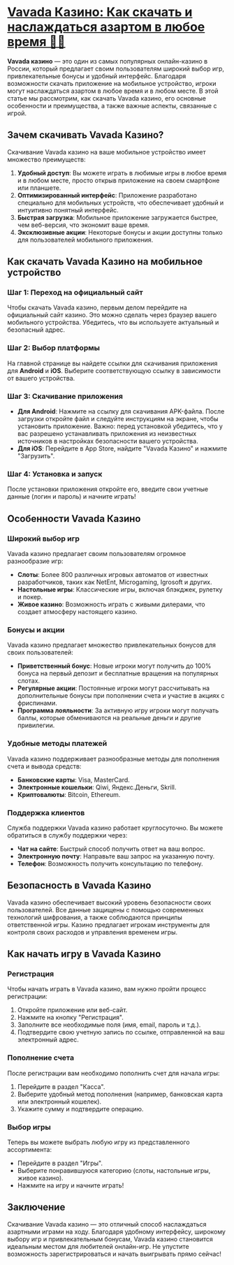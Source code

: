 # [Vavada Казино: Как скачать и наслаждаться азартом в любое время 🎰📲](https://partnervavadarv.com?promo=75590753-cc8b-4c4a-8d71-99b7a2293439-jud\&target=register)

**Vavada казино** — это один из самых популярных онлайн-казино в России, который предлагает своим пользователям широкий выбор игр, привлекательные бонусы и удобный интерфейс. Благодаря возможности скачать приложение на мобильное устройство, игроки могут наслаждаться азартом в любое время и в любом месте. В этой статье мы рассмотрим, как скачать Vavada казино, его основные особенности и преимущества, а также важные аспекты, связанные с игрой.

## Зачем скачивать Vavada Казино?

Скачивание Vavada казино на ваше мобильное устройство имеет множество преимуществ:

1. **Удобный доступ**: Вы можете играть в любимые игры в любое время и в любом месте, просто открыв приложение на своем смартфоне или планшете.
2. **Оптимизированный интерфейс**: Приложение разработано специально для мобильных устройств, что обеспечивает удобный и интуитивно понятный интерфейс.
3. **Быстрая загрузка**: Мобильное приложение загружается быстрее, чем веб-версия, что экономит ваше время.
4. **Эксклюзивные акции**: Некоторые бонусы и акции доступны только для пользователей мобильного приложения.

## Как скачать Vavada Казино на мобильное устройство

### Шаг 1: Переход на официальный сайт

Чтобы скачать Vavada казино, первым делом перейдите на официальный сайт казино. Это можно сделать через браузер вашего мобильного устройства. Убедитесь, что вы используете актуальный и безопасный адрес.

### Шаг 2: Выбор платформы

На главной странице вы найдете ссылки для скачивания приложения для **Android** и **iOS**. Выберите соответствующую ссылку в зависимости от вашего устройства.

### Шаг 3: Скачивание приложения

* **Для Android**: Нажмите на ссылку для скачивания APK-файла. После загрузки откройте файл и следуйте инструкциям на экране, чтобы установить приложение. Важно: перед установкой убедитесь, что у вас разрешено устанавливать приложения из неизвестных источников в настройках безопасности вашего устройства.
* **Для iOS**: Перейдите в App Store, найдите "Vavada Казино" и нажмите "Загрузить".

### Шаг 4: Установка и запуск

После установки приложения откройте его, введите свои учетные данные (логин и пароль) и начните играть!

## Особенности Vavada Казино

### Широкий выбор игр

Vavada казино предлагает своим пользователям огромное разнообразие игр:

* **Слоты**: Более 800 различных игровых автоматов от известных разработчиков, таких как NetEnt, Microgaming, Igrosoft и других.
* **Настольные игры**: Классические игры, включая блэкджек, рулетку и покер.
* **Живое казино**: Возможность играть с живыми дилерами, что создает атмосферу настоящего казино.

### Бонусы и акции

Vavada казино предлагает множество привлекательных бонусов для своих пользователей:

* **Приветственный бонус**: Новые игроки могут получить до 100% бонуса на первый депозит и бесплатные вращения на популярных слотах.
* **Регулярные акции**: Постоянные игроки могут рассчитывать на дополнительные бонусы при пополнении счета и участие в акциях с фриспинами.
* **Программа лояльности**: За активную игру игроки могут получать баллы, которые обмениваются на реальные деньги и другие привилегии.

### Удобные методы платежей

Vavada казино поддерживает разнообразные методы для пополнения счета и вывода средств:

* **Банковские карты**: Visa, MasterCard.
* **Электронные кошельки**: Qiwi, Яндекс.Деньги, Skrill.
* **Криптовалюты**: Bitcoin, Ethereum.

### Поддержка клиентов

Служба поддержки Vavada казино работает круглосуточно. Вы можете обратиться в службу поддержки через:

* **Чат на сайте**: Быстрый способ получить ответ на ваш вопрос.
* **Электронную почту**: Направьте ваш запрос на указанную почту.
* **Телефон**: Возможность получить консультацию по телефону.

## Безопасность в Vavada Казино

Vavada казино обеспечивает высокий уровень безопасности своих пользователей. Все данные защищены с помощью современных технологий шифрования, а также соблюдаются принципы ответственной игры. Казино предлагает игрокам инструменты для контроля своих расходов и управления временем игры.

## Как начать игру в Vavada Казино

### Регистрация

Чтобы начать играть в Vavada казино, вам нужно пройти процесс регистрации:

1. Откройте приложение или веб-сайт.
2. Нажмите на кнопку "Регистрация".
3. Заполните все необходимые поля (имя, email, пароль и т.д.).
4. Подтвердите свою учетную запись по ссылке, отправленной на ваш электронный адрес.

### Пополнение счета

После регистрации вам необходимо пополнить счет для начала игры:

1. Перейдите в раздел "Касса".
2. Выберите удобный метод пополнения (например, банковская карта или электронный кошелек).
3. Укажите сумму и подтвердите операцию.

### Выбор игры

Теперь вы можете выбрать любую игру из представленного ассортимента:

* Перейдите в раздел "Игры".
* Выберите понравившуюся категорию (слоты, настольные игры, живое казино).
* Нажмите на игру и начните играть!

## Заключение

Скачивание Vavada казино — это отличный способ наслаждаться азартными играми на ходу. Благодаря удобному интерфейсу, широкому выбору игр и привлекательным бонусам, Vavada казино становится идеальным местом для любителей онлайн-игр. Не упустите возможность зарегистрироваться и начать выигрывать прямо сейчас!

